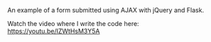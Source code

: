 An example of a form submitted using AJAX with jQuery and Flask.

Watch the video where I write the code here: https://youtu.be/IZWtHsM3Y5A 
